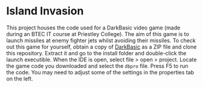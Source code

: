 <h1>Island Invasion</h1>
This project houses the code used for a DarkBasic video game (made during an BTEC IT course at Priestley College). The aim of this game is to launch missiles at enemy fighter jets whilst avoiding their missiles. To check out this game for yourself, obtain a copy of <a href="https://github.com/TheGameCreators/Dark-Basic-Pro">DarkBasic</a> as a ZIP file and clone this repository. Extract it and go to the install folder and double-click the launch executible. When the IDE is open, select file > open > project. Locate the game code you downloaded and select the <code>dbpro</code> file. Press F5 to run the code. You may need to adjust some of the settings in the properties tab on the left.